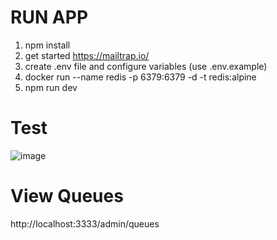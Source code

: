 
# RUN APP
1. npm install
2. get started https://mailtrap.io/
3. create .env file and configure variables (use .env.example)
4. docker run --name redis -p 6379:6379 -d -t redis:alpine
5. npm run dev

# Test

![image](https://user-images.githubusercontent.com/55363641/116956491-c5815e00-ac6b-11eb-80eb-875b5b33e196.png)

# View Queues

  http://localhost:3333/admin/queues
